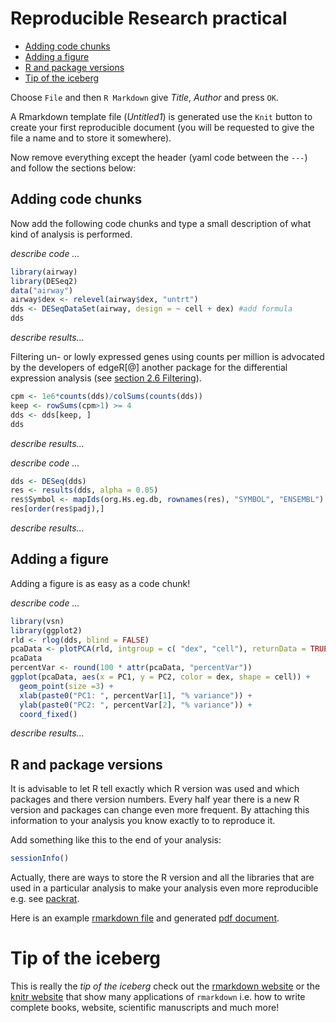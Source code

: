 Reproducible Research practical
================

-   [Adding code chunks](#adding-code-chunks)
-   [Adding a figure](#adding-a-figure)
-   [R and package versions](#r-and-package-versions)
-   [Tip of the iceberg](#tip-of-the-iceberg)

Choose `File` and then `R Markdown` give *Title*, *Author* and press `OK`.

A Rmarkdown template file (*Untitled1*) is generated use the `Knit` button to create your first reproducible document (you will be requested to give the file a name and to store it somewhere).

Now remove everything except the header (yaml code between the `---`) and follow the sections below:

Adding code chunks
------------------

Now add the following code chunks and type a small description of what kind of analysis is performed.

*describe code ...*

``` r
library(airway)
library(DESeq2)
data("airway")
airway$dex <- relevel(airway$dex, "untrt")
dds <- DESeqDataSet(airway, design = ~ cell + dex) #add formula
dds
```

*describe results...*

Filtering un- or lowly expressed genes using counts per million is advocated by the developers of edgeR\[@\] another package for the differential expression analysis (see [section 2.6 Filtering](https://bioconductor.org/packages/release/bioc/vignettes/edgeR/inst/doc/edgeRUsersGuide.pdf)).

``` r
cpm <- 1e6*counts(dds)/colSums(counts(dds))
keep <- rowSums(cpm>1) >= 4                
dds <- dds[keep, ]
dds
```

*describe results...*

*describe code ...*

``` r
dds <- DESeq(dds)
res <- results(dds, alpha = 0.05)
res$Symbol <- mapIds(org.Hs.eg.db, rownames(res), "SYMBOL", "ENSEMBL")
res[order(res$padj),]
```

*describe results...*

Adding a figure
---------------

Adding a figure is as easy as a code chunk!

*describe code ...*

``` r
library(vsn)
library(ggplot2)
rld <- rlog(dds, blind = FALSE)
pcaData <- plotPCA(rld, intgroup = c( "dex", "cell"), returnData = TRUE)
pcaData
percentVar <- round(100 * attr(pcaData, "percentVar"))
ggplot(pcaData, aes(x = PC1, y = PC2, color = dex, shape = cell)) +
  geom_point(size =3) +
  xlab(paste0("PC1: ", percentVar[1], "% variance")) +
  ylab(paste0("PC2: ", percentVar[2], "% variance")) +
  coord_fixed()
```

*describe results...*

R and package versions
----------------------

It is advisable to let R tell exactly which R version was used and which packages and there version numbers. Every half year there is a new R version and packages can change even more frequent. By attaching this information to your analysis you know exactly to to reproduce it.

Add something like this to the end of your analysis:

``` r
sessionInfo()
```

Actually, there are ways to store the R version and all the libraries that are used in a particular analysis to make your analysis even more reproducible e.g. see [packrat](https://github.com/rstudio/packrat/).

Here is an example [rmarkdown file](RNAseq_vanIterson.Rmd) and generated [pdf document](RNAseq_vanIterson.pdf).

Tip of the iceberg
==================

This is really the *tip of the iceberg* check out the [rmarkdown website](http://rmarkdown.rstudio.com/) or the [knitr website](https://yihui.name/knitr/) that show many applications of `rmarkdown` i.e. how to write complete books, website, scientific manuscripts and much more!
